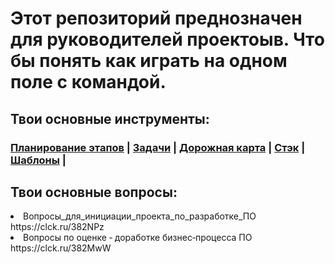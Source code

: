 <h1> Этот репозиторий преднозначен для руководителей проектоыв. Что бы понять как играть на одном поле с командой. </h1>
<h2> Твои основные инструменты: </h2> 
<h3> <nav id="nav-1">
         <a class="link-1" href="https://clck.ru/382PaF ">Планирование этапов</a> |
         <a class="link-2" href="https://clck.ru/382PsR">Задачи</a> |
         <a class="link-3" href="https://clck.ru/382Qo3">Дорожная карта</a> |
         <a class="link-4" href="https://clck.ru/382KNk">Стэк</a> |
         <a class="link-4" href="https://clck.ru/382LiG">Шаблоны</a> |
     </nav> 
</h3>
<h2> Твои основные вопросы: </h2> 
<li> Вопросы_для_инициации_проекта_по_разработке_ПО https://clck.ru/382NPz </li>
<li> Вопросы по оценке ‐ доработке бизнес‐процесса ПО https://clck.ru/382MwW </li>



